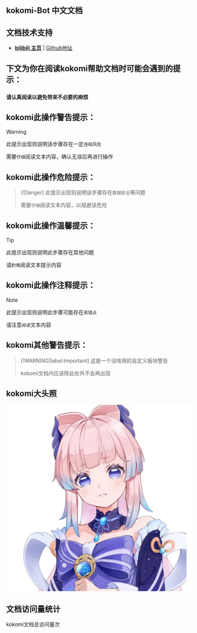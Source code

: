 ## kokomi-Bot 中文文档

文档技术支持
---

-  **[bilibili 主页](https://www.bilibili.com/video/BV14U4y1x7jH?share_source=copy_web)** | [Github地址](https://gitee.com/mocha-demo)

## 下文为你在阅读kokomi帮助文档时可能会遇到的提示：
### `请认真阅读以避免带来不必要的麻烦`


## kokomi此操作警告提示：
> [!WARNING]
> 此提示出现则说明该步骤存在一定`违规风险`
>
> 需要`仔细`阅读文本内容，确认无误后再进行操作

## kokomi此操作危险提示：
> [!Danger]
> 此提示出现则说明该步骤存在`数据安全`等问题
>
> 需要`仔细`阅读文本内容，以规避该危险

## kokomi此操作温馨提示：
> [!TIP]
> 此提示出现则说明此步骤存在其他问题
>
> 请`酌情`阅读文本提示内容

## kokomi此操作注释提示：
> [!NOTE]
> 此提示出现则说明此步骤可能存在`易错点`
>
> 请注意`阅读`文本内容

## kokomi其他警告提示：
> [!WARNING|label:Important]
> 这是一个没啥用的自定义板块警告
>
> kokomi文档内应该除此处外不会再出现

## kokomi大头照
![](style/kokomi.png)

## 文档访问量统计
<span id="busuanzi_container_site_pv">kokomi文档总访问量<span id="busuanzi_value_site_pv"></span>次</span>



